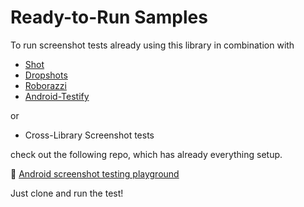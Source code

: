 # Ready-to-Run Samples

To run screenshot tests already using this library in combination with&#x20;

* [Shot](https://github.com/pedrovgs/Shot)
* [Dropshots](https://github.com/dropbox/dropshots)
* [Roborazzi](https://github.com/takahirom/roborazzi)
* [Android-Testify](https://github.com/ndtp/android-testify)

or &#x20;

* Cross-Library Screenshot tests

check out the following repo, which has already everything setup.

📸 [Android screenshot testing playground](https://github.com/sergio-sastre/Android-screenshot-testing-playground)

Just clone and run the test!
